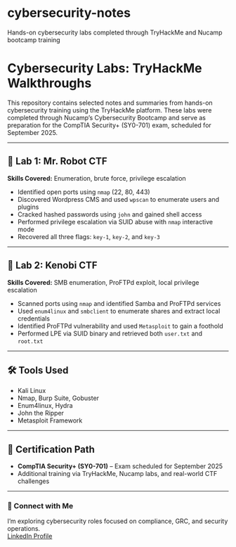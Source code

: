 # cybersecurity-notes
Hands-on cybersecurity labs completed through TryHackMe and Nucamp bootcamp training
# Cybersecurity Labs: TryHackMe Walkthroughs

This repository contains selected notes and summaries from hands-on cybersecurity training using the TryHackMe platform. These labs were completed through Nucamp’s Cybersecurity Bootcamp and serve as preparation for the CompTIA Security+ (SY0-701) exam, scheduled for September 2025.

---

## 🔐 Lab 1: Mr. Robot CTF
**Skills Covered:** Enumeration, brute force, privilege escalation

- Identified open ports using `nmap` (22, 80, 443)
- Discovered Wordpress CMS and used `wpscan` to enumerate users and plugins
- Cracked hashed passwords using `john` and gained shell access
- Performed privilege escalation via SUID abuse with `nmap` interactive mode
- Recovered all three flags: `key-1`, `key-2`, and `key-3`

---

## 🧰 Lab 2: Kenobi CTF
**Skills Covered:** SMB enumeration, ProFTPd exploit, local privilege escalation

- Scanned ports using `nmap` and identified Samba and ProFTPd services
- Used `enum4linux` and `smbclient` to enumerate shares and extract local credentials
- Identified ProFTPd vulnerability and used `Metasploit` to gain a foothold
- Performed LPE via SUID binary and retrieved both `user.txt` and `root.txt`

---

## 🛠️ Tools Used
- Kali Linux  
- Nmap, Burp Suite, Gobuster  
- Enum4linux, Hydra  
- John the Ripper  
- Metasploit Framework  

---

## 🧠 Certification Path
- **CompTIA Security+ (SY0-701)** – Exam scheduled for September 2025
- Additional training via TryHackMe, Nucamp labs, and real-world CTF challenges

---

### 🔗 Connect with Me
I’m exploring cybersecurity roles focused on compliance, GRC, and security operations.  
[LinkedIn Profile](https://www.linkedin.com/in/jim-del-ciello-245b8a32/)
